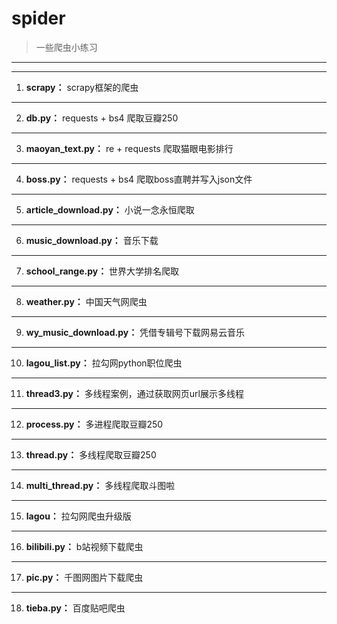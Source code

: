 # spider
>一些爬虫小练习
---
---
1. __scrapy：__ scrapy框架的爬虫
---
2. __db.py：__  requests + bs4 爬取豆瓣250
---
3. __maoyan_text.py：__  re + requests 爬取猫眼电影排行
---
4. __boss.py：__ requests + bs4 爬取boss直聘并写入json文件
---
5. __article_download.py：__ 小说一念永恒爬取
---
6. __music_download.py：__ 音乐下载
---
7. __school_range.py：__ 世界大学排名爬取
---
8. __weather.py：__ 中国天气网爬虫
---
9. __wy_music_download.py：__ 凭借专辑号下载网易云音乐
---
10. __lagou_list.py：__ 拉勾网python职位爬虫
---
11. __thread3.py：__ 多线程案例，通过获取网页url展示多线程
---
12. __process.py：__ 多进程爬取豆瓣250
---
13. __thread.py：__ 多线程爬取豆瓣250
---
14. __multi_thread.py：__ 多线程爬取斗图啦
---
15. __lagou：__ 拉勾网爬虫升级版
---
16. __bilibili.py：__ b站视频下载爬虫
---
17. __pic.py：__ 千图网图片下载爬虫
---
18. __tieba.py：__ 百度贴吧爬虫



